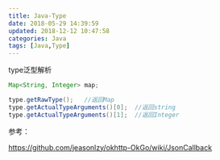 ```yaml
---
title: Java-Type
date: 2018-05-29 14:39:59
updated: 2018-12-12 10:47:58
categories: Java
tags: [Java,Type]
---
```


type泛型解析

```java
Map<String, Integer> map;

type.getRawType();   //返回Map
type.getActualTypeArguments()[0];  //返回string
type.getActualTypeArguments()[1];  //返回Integer
```





参考：

https://github.com/jeasonlzy/okhttp-OkGo/wiki/JsonCallback